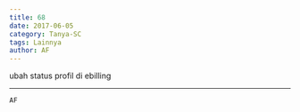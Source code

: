 ```yaml
---
title: 68
date: 2017-06-05
category: Tanya-SC
tags: Lainnya
author: AF
---
```


ubah status profil di ebilling

---



`AF`
